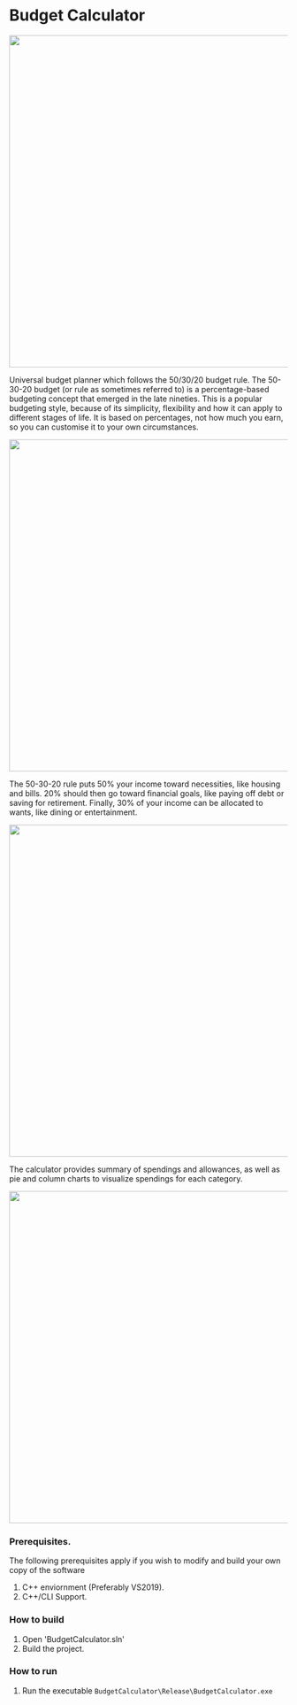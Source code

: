 # Budget Calculator
<p align="center">
  <img width="600" src="https://raw.githubusercontent.com/oisy92/BudgetCalculator/master/image/BudgetCalculator1.JPG">
</p>
Universal budget planner which follows the 50/30/20 budget rule. The 50-30-20 budget (or rule as sometimes referred to) is a percentage-based budgeting concept that emerged in the late nineties. This is a popular budgeting style, because of its simplicity, flexibility and how it can apply to different stages of life. It is based on percentages, not how much you earn, so you can customise it to your own circumstances.
<p align="center">
  <img width="600" src="https://raw.githubusercontent.com/oisy92/BudgetCalculator/master/image/chart-50-30-20-budget.jpg">
</p>

The 50-30-20 rule puts 50% your income toward necessities, like housing and bills. 20% should then go toward financial goals, like paying off debt or saving for retirement. Finally, 30% of your income can be allocated to wants, like dining or entertainment.

<p align="center">
  <img width="600" src="https://raw.githubusercontent.com/oisy92/BudgetCalculator/master/image/BudgetCalculator2.JPG">
</p>

The calculator provides summary of spendings and allowances, as well as pie and column charts to visualize spendings for each category.

<p align="center">
  <img width="600" src="https://raw.githubusercontent.com/oisy92/BudgetCalculator/master/image/BudgetCalculator4.JPG">
</p>

### Prerequisites.
The following prerequisites apply if you wish to modify and build your own copy of the software
1. C++ enviornment (Preferably VS2019).
2. C++/CLI Support.

### How to build
1. Open 'BudgetCalculator.sln'
2. Build the project.

### How to run
1. Run the executable `BudgetCalculator\Release\BudgetCalculator.exe`

